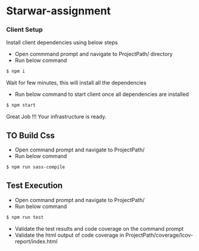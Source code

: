 # Starwar-assignment

### Client Setup
Install client dependencies using below steps
- Open commmand prompt and navigate to ProjectPath/ directory
- Run below command 
```sh
$ npm i
```
Wait for few minutes, this will install all the dependencies

- Run below command to start client once all dependencies are installed
```sh
$ npm start
```

Great Job !!! Your infrastructure is ready.

## TO Build Css 

- Open command prompt and navigate to ProjectPath/
- Run below command
```sh
$ npm run sass-compile
```

## Test Execution

- Open command prompt and navigate to ProjectPath/
- Run below command
```sh
$ npm run test
```
- Validate the test results and code coverage on the command prompt
- Validate the html output of code coverage in ProjectPath/coverage/lcov-report/index.html